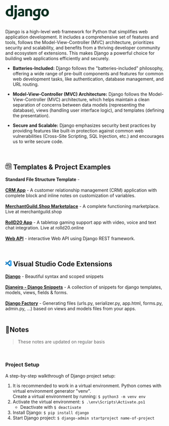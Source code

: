 # <img src="./images/django-full-50.png" alt="Django">

Django is a high-level web framework for Python that simplifies web application
development. It includes a comprehensive set of features and tools, follows the
Model-View-Controller (MVC) architecture, prioritizes security and scalability,
and benefits from a thriving developer community and ecosystem of extensions.
This makes Django a powerful choice for building web applications efficiently
and securely.

- <b>Batteries-Included:</b> Django follows the "batteries-included" philosophy,
  offering a wide range of pre-built components and features for common web
  development tasks, like authentication, database management, and URL routing.

- <b>Model-View-Controller (MVC) Architecture:</b> Django follows the
  Model-View-Controller (MVC) architecture, which helps maintain a clean
  separation of concerns between data models (representing the database), views
  (handling user interface logic), and templates (defining the presentation).

- <b>Secure and Scalable:</b> Django emphasizes security best practices by
providing features like built-in protection against common web vulnerabilities
(Cross-Site Scripting, SQL Injection, etc.) and encourages us to write secure code.

<br>

## <img src="./images/template-20.png" alt="template"> Templates & Project Examples

<b>Standard File Structure Template</b> -<br>
<br>
<a href="https://github.com/ilya0x/crm-app"><b>CRM App</b></a> - A customer
relationship management (CRM) application with complete block and inline notes
on customization of variables.<br>
<br>
<a href="https://github.com/ilya0x/topfloor0x-marketplace">
<b>MerchantGuild.Shop Marketplace</b></a> - A complete functioning marketplace.
Live at merchantguild.shop<br>
<br>
<a href="https://github.com/ilya0x/rolld20-app"><b>RollD20 App</b></a> - A
tabletop gaming support app with video, voice and text chat integration. Live at
rolld20.online<br>
<br>
<a href="https://github.com/ilya0x/web-api"><b>Web API</b></a> - interactive
Web API using Django REST framework.

<br>

## <img src="./images/vscode-20.png" alt="Flask"> Visual Studio Code Extensions

<a href="https://marketplace.visualstudio.com/items?itemName=batisteo.vscode-django">
<b>Django</b></a> - Beautiful syntax and scoped snippets<br>
<br>
<a href="https://marketplace.visualstudio.com/items?itemName=thebarkman.vscode-djaneiro">
<b>Djaneiro - Django Snippets</b></a> - A collection of snippets for django
templates, models, views, fields & forms.<br>
<br>
<a href="https://marketplace.visualstudio.com/items?itemName=Emeric-Defay.django-factory">
<b>Django Factory</b></a> - Generating files (urls.py, serializer.py, app.html,
forms.py, admin.py, ...) based on views and models files from your apps.<br>

<br>

## 📝Notes

> These notes are updated on regular basis

<!--TODO: Table of Contents -->

<br>

### Project Setup

A step-by-step walkthrough of Django project setup:

1. It is recommended to work in a virtual environment. Python comes with virtual
   environment generator "venv".<br>
   Create a virtual environment by running: `$ python3 -m venv env`
2. Activate the virtual environment: `$ .\env\Scripts\Activate.ps1`
   - Deactivate with `$ deactivate`
3. Install Django: `$ pip install django`
4. Start Django project: `$ django-admin startproject name-of-project`
